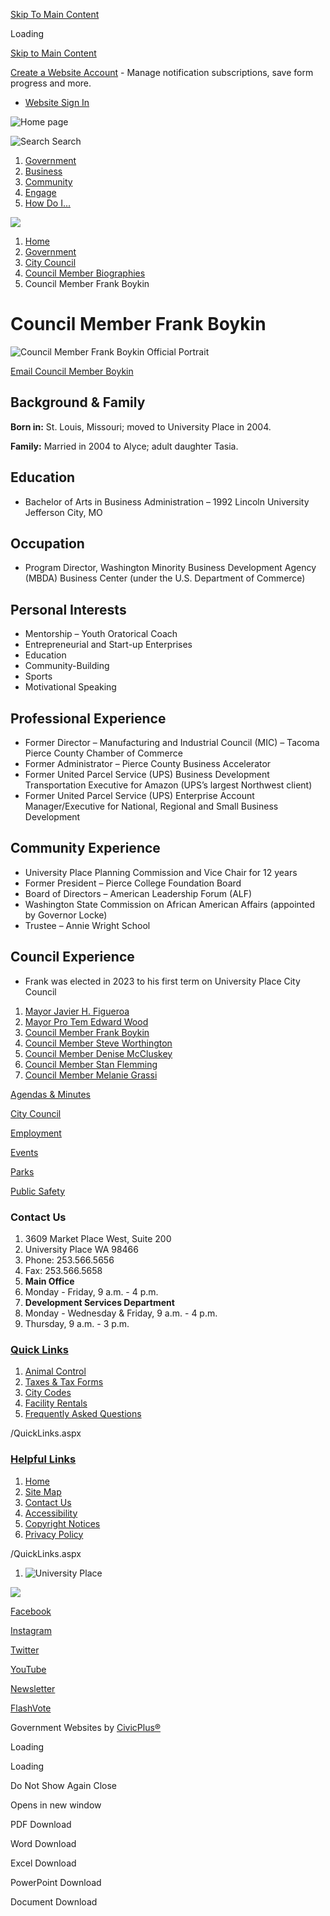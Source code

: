 [Skip To Main Content](https://www.cityofup.com/281/Council-Member-Frank-Boykin/)

Loading

[Skip to Main Content](https://www.cityofup.com/281/Council-Member-Frank-Boykin/)

[Create a Website Account](https://www.cityofup.com/MyAccount/ProfileCreate) - Manage notification subscriptions, save form progress and more.   

- [Website Sign In](https://www.cityofup.com/MyAccount)

![Home page](https://www.cityofup.com/ImageRepository/Document?documentID=60)

![Search](https://www.cityofup.com/ImageRepository/Document?documentID=64) Search

1. [Government](https://www.cityofup.com/27/Government)
2. [Business](https://www.cityofup.com/35/Business)
3. [Community](https://www.cityofup.com/31/Community)
4. [Engage](https://www.cityofup.com/101/Engage)
5. [How Do I...](https://www.cityofup.com/9/How-Do-I)

<!--THE END-->

![](https://www.cityofup.com/ImageRepository/Document?documentID=61)

1. [Home](https://www.cityofup.com)
2. [Government](https://www.cityofup.com/27/Government)
3. [City Council](https://www.cityofup.com/252/City-Council)
4. [Council Member Biographies](https://www.cityofup.com/277/Council-Member-Biographies)
5. Council Member Frank Boykin

# Council Member Frank Boykin

![Council Member Frank Boykin Official Portrait](https://www.cityofup.com/ImageRepository/Document?documentId=3901)

[Email Council Member Boykin](mailto:fboykin@CityofUP.com)

## Background &amp; Family

**Born in:** St. Louis, Missouri; moved to University Place in 2004.

**Family:** Married in 2004 to Alyce; adult daughter Tasia.

## Education

- Bachelor of Arts in Business Administration – 1992 Lincoln University Jefferson City, MO

## Occupation

- Program Director, Washington Minority Business Development Agency (MBDA) Business Center (under the U.S. Department of Commerce)

## Personal Interests

- Mentorship – Youth Oratorical Coach
- Entrepreneurial and Start-up Enterprises
- Education
- Community-Building
- Sports
- Motivational Speaking

## Professional Experience

- Former Director – Manufacturing and Industrial Council (MIC) – Tacoma Pierce County Chamber of Commerce
- Former Administrator – Pierce County Business Accelerator
- Former United Parcel Service (UPS) Business Development Transportation Executive for Amazon (UPS’s largest Northwest client)
- Former United Parcel Service (UPS) Enterprise Account Manager/Executive for National, Regional and Small Business Development

## Community Experience

- University Place Planning Commission and Vice Chair for 12 years
- Former President – Pierce College Foundation Board
- Board of Directors – American Leadership Forum (ALF)
- Washington State Commission on African American Affairs (appointed by Governor Locke)
- Trustee – Annie Wright School

## Council Experience

- Frank was elected in 2023 to his first term on University Place City Council

<!--THE END-->

1. [Mayor Javier H. Figueroa](https://www.cityofup.com/280/Mayor-Javier-H-Figueroa)
2. [Mayor Pro Tem Edward Wood](https://www.cityofup.com/283/Mayor-Pro-Tem-Edward-Wood)
3. [Council Member Frank Boykin](https://www.cityofup.com/281/Council-Member-Frank-Boykin)
4. [Council Member Steve Worthington](https://www.cityofup.com/279/Council-Member-Steve-Worthington)
5. [Council Member Denise McCluskey](https://www.cityofup.com/285/Council-Member-Denise-McCluskey)
6. [Council Member Stan Flemming](https://www.cityofup.com/284/Council-Member-Stan-Flemming)
7. [Council Member Melanie Grassi](https://www.cityofup.com/278/Council-Member-Melanie-Grassi)

[Agendas &amp; Minutes](https://www.cityofup.com/AgendaCenter)

[City Council](https://www.cityofup.com/252/City-Council)

[Employment](https://www.cityofup.com/233/Human-Resources)

[Events](https://www.cityofup.com/132/Events)

[Parks](https://www.cityofup.com/Facilities)

[Public Safety](https://www.cityofup.com/205/Police)

### Contact Us

1. 3609 Market Place West, Suite 200
2. University Place WA 98466
3. Phone: 253.566.5656
4. Fax: 253.566.5658
5. **Main Office**
6. Monday - Friday, 9 a.m. - 4 p.m.
7. **Development Services Department**
8. Monday - Wednesday &amp; Friday, 9 a.m. - 4 p.m.
9. Thursday, 9 a.m. - 3 p.m.

### [Quick Links](https://www.cityofup.com/QuickLinks.aspx?CID=19)

1. [Animal Control](https://www.cityofup.com/161/Animal-Control)
2. [Taxes &amp; Tax Forms](https://www.cityofup.com/363/Taxes-Fees)
3. [City Codes](https://www.cityofup.com/216/City-Codes)
4. [Facility Rentals](https://www.cityofup.com/199/Facility-Rentals)
5. [Frequently Asked Questions](https://www.cityofup.com/faq.aspx)

/QuickLinks.aspx

### [Helpful Links](https://www.cityofup.com/QuickLinks.aspx?CID=20)

1. [Home](https://www.cityofup.com)
2. [Site Map](https://www.cityofup.com/sitemap)
3. [Contact Us](https://www.cityofup.com/directory.aspx)
4. [Accessibility](https://www.cityofup.com/accessibility)
5. [Copyright Notices](https://www.cityofup.com/copyright)
6. [Privacy Policy](https://www.cityofup.com/privacy)

/QuickLinks.aspx

1. ![University Place](https://www.cityofup.com/ImageRepository/Document?documentId=67)

![](https://www.cityofup.com/ImageRepository/Document?documentID=65)

[Facebook](https://www.cityofup.com/facebook)

[Instagram](https://www.cityofup.com/instagram)

[Twitter](https://www.cityofup.com/twitter)

[YouTube](https://www.cityofup.com/youtube)

[Newsletter](https://www.cityofup.com/196/Headlines-Newsletter)

[FlashVote](https://www.flashvote.com/cityofup)

Government Websites by [CivicPlus®](https://connect.civicplus.com/referral)

Loading

Loading

Do Not Show Again Close

Opens in new window

PDF Download

Word Download

Excel Download

PowerPoint Download

Document Download